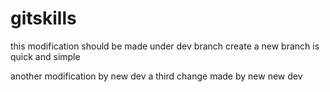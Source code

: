 # gitskills
this modification should be made under dev branch
create a new branch is quick and simple

another modification by new dev
a third change made by new new dev